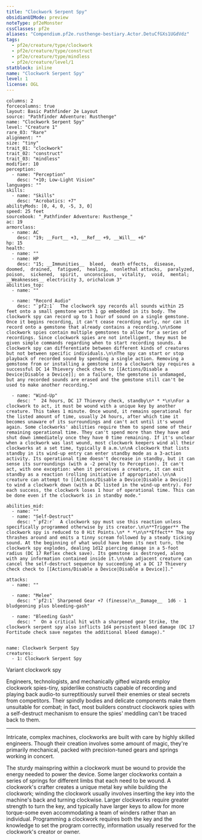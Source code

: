```yaml
---
title: "Clockwork Serpent Spy"
obsidianUIMode: preview
noteType: pf2eMonster
cssClasses: pf2e
aliases: "Compendium.pf2e.rusthenge-bestiary.Actor.DetuCfGXs1UGdVdz" 
tags:
  - pf2e/creature/type/clockwork
  - pf2e/creature/type/construct
  - pf2e/creature/type/mindless
  - pf2e/creature/level/1
statblock: inline
name: "Clockwork Serpent Spy"
level: 1
license: OGL
---
```


```statblock
columns: 2
forcecolumns: true
layout: Basic Pathfinder 2e Layout
source: "Pathfinder Adventure: Rusthenge"
name: "Clockwork Serpent Spy"
level: "Creature 1"
rare_03: "Rare"
alignment: ""
size: "tiny"
trait_01: "clockwork"
trait_02: "construct"
trait_03: "mindless"
modifier: 10
perception:
  - name: "Perception"
    desc: "+10; Low-Light Vision"
languages: ""
skills:
  - name: "Skills"
    desc: "Acrobatics: +7"
abilityMods: [0, 4, 0, -5, 3, 0]
speed: 25 feet
sourcebook: "_Pathfinder Adventure: Rusthenge_"
ac: 19
armorclass:
  - name: AC
    desc: "19; __Fort__ +3, __Ref__ +9, __Will__ +6"
hp: 15
health:
  - name: ""
  - name: HP
    desc: "15; __Immunities__  bleed,  death effects,  disease,  doomed,  drained,  fatigued,  healing,  nonlethal attacks,  paralyzed,  poison,  sickened,  spirit,  unconscious,  vitality,  void,  mental; __Weaknesses__ electricity 3, orichalcum 3"
abilities_top:
  - name: ""

  - name: "Record Audio"
    desc: "`pf2:1`  The clockwork spy records all sounds within 25 feet onto a small gemstone worth 1 gp embedded in its body. The clockwork spy can record up to 1 hour of sound on a single gemstone. Once it begins recording, it can't cease recording early, nor can it record onto a gemstone that already contains a recording.\n\nSome clockwork spies contain multiple gemstones to allow for a series of recordings. Since clockwork spies are not intelligent, they must be given simple commands regarding when to start recording sounds. A clockwork spy can differentiate between different kinds of creatures but not between specific individuals.\n\nThe spy can start or stop playback of recorded sound by spending a single action. Removing a gemstone from or installing a gemstone into a clockwork spy requires a successful DC 14 Thievery check check to [[Actions/Disable a Device|Disable a Device]]; on a failure, the gemstone is undamaged, but any recorded sounds are erased and the gemstone still can't be used to make another recording."

  - name: "Wind-Up"
    desc: "  24 hours, DC 17 Thievery check, standby\n* * *\n\nFor a clockwork to act, it must be wound with a unique key by another creature. This takes 1 minute. Once wound, it remains operational for the listed amount of time, usually 24 hours, after which time it becomes unaware of its surroundings and can't act until it's wound again. Some clockworks' abilities require them to spend some of their remaining operational time. They can't spend more than they have and shut down immediately once they have 0 time remaining. If it's unclear when a clockwork was last wound, most clockwork keepers wind all their clockworks at a set time, typically 8 a.m.\n\nA clockwork that lists standby in its wind-up entry can enter standby mode as a 3-action activity. Its operational time doesn't decrease in standby, but it can sense its surroundings (with a -2 penalty to Perception). It can't act, with one exception: when it perceives a creature, it can exit standby as a reaction (rolling initiative if appropriate).\n\nA creature can attempt to [[Actions/Disable a Device|Disable a Device]] to wind a clockwork down (with a DC listed in the wind-up entry). For each success, the clockwork loses 1 hour of operational time. This can be done even if the clockwork is in standby mode."

abilities_mid:
  - name: ""
  - name: "Self-Destruct"
    desc: "`pf2:r`  A clockwork spy must use this reaction unless specifically programmed otherwise by its creator.\n\n**Trigger** The clockwork spy is reduced to 0 Hit Points.\n* * *\n\n**Effect** The spy thrashes around and emits a tinny scream followed by a steady ticking sound. At the beginning of what would have been its next turn, the clockwork spy explodes, dealing 1d12 piercing damage in a 5-foot radius (DC 17 Reflex check save). Its gemstone is destroyed, along with any information contained inside it.\n\nAn adjacent creature can cancel the self-destruct sequence by succeeding at a DC 17 Thievery check check to [[Actions/Disable a Device|Disable a Device]]."

attacks:
  - name: ""

  - name: "Melee"
    desc: "`pf2:1` Sharpened Gear +7 (finesse)\n__Damage__  1d6 - 1 bludgeoning plus bleeding-gash"

  - name: "Bleeding Gash"
    desc: "  On a critical hit with a sharpened gear Strike, the clockwork serpent spy also inflicts 1d4 persistent bleed damage (DC 17 Fortitude check save negates the additional bleed damage)."
 
```

```encounter-table
name: Clockwork Serpent Spy
creatures:
  - 1: Clockwork Serpent Spy
```


Variant clockwork spy

Engineers, technologists, and mechanically gifted wizards employ clockwork spies-tiny, spiderlike constructs capable of recording and playing back audio-to surreptitiously surveil their enemies or steal secrets from competitors. Their spindly bodies and delicate components make them unsuitable for combat; in fact, most builders construct clockwork spies with a self-destruct mechanism to ensure the spies' meddling can't be traced back to them.

* * *

Intricate, complex machines, clockworks are built with care by highly skilled engineers. Though their creation involves some amount of magic, they're primarily mechanical, packed with precision-tuned gears and springs working in concert.

The sturdy mainspring within a clockwork must be wound to provide the energy needed to power the device. Some larger clockworks contain a series of springs for different limbs that each need to be wound. A clockwork's crafter creates a unique metal key while building the clockwork; winding the clockwork usually involves inserting the key into the machine's back and turning clockwise. Larger clockworks require greater strength to turn the key, and typically have larger keys to allow for more torque-some even accommodating a team of winders rather than an individual. Programming a clockwork requires both the key and the knowledge to set the program correctly, information usually reserved for the clockwork's creator or owner.
